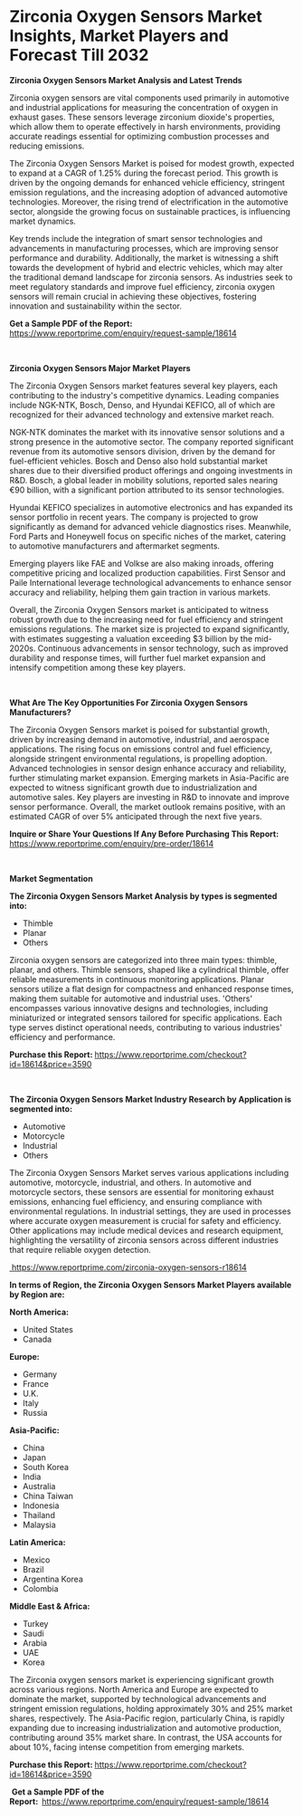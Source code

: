 <p><h1>Zirconia Oxygen Sensors Market Insights, Market Players and Forecast Till 2032</h1></p><p><strong>Zirconia Oxygen Sensors Market Analysis and Latest Trends</strong></p>
<p><p>Zirconia oxygen sensors are vital components used primarily in automotive and industrial applications for measuring the concentration of oxygen in exhaust gases. These sensors leverage zirconium dioxide's properties, which allow them to operate effectively in harsh environments, providing accurate readings essential for optimizing combustion processes and reducing emissions.</p><p>The Zirconia Oxygen Sensors Market is poised for modest growth, expected to expand at a CAGR of 1.25% during the forecast period. This growth is driven by the ongoing demands for enhanced vehicle efficiency, stringent emission regulations, and the increasing adoption of advanced automotive technologies. Moreover, the rising trend of electrification in the automotive sector, alongside the growing focus on sustainable practices, is influencing market dynamics.</p><p>Key trends include the integration of smart sensor technologies and advancements in manufacturing processes, which are improving sensor performance and durability. Additionally, the market is witnessing a shift towards the development of hybrid and electric vehicles, which may alter the traditional demand landscape for zirconia sensors. As industries seek to meet regulatory standards and improve fuel efficiency, zirconia oxygen sensors will remain crucial in achieving these objectives, fostering innovation and sustainability within the sector.</p></p>
<p><strong>Get a Sample PDF of the Report:&nbsp;</strong> <a href="https://www.reportprime.com/enquiry/request-sample/18614?utm_campaign=4519&utm_medium=2&utm_source=Github&utm_content=ia&utm_term=18052025&utm_id=zirconia-oxygen-sensors">https://www.reportprime.com/enquiry/request-sample/18614</a></p>
<p>&nbsp;</p>
<p><strong>Zirconia Oxygen Sensors Major Market Players</strong></p>
<p><p>The Zirconia Oxygen Sensors market features several key players, each contributing to the industry's competitive dynamics. Leading companies include NGK-NTK, Bosch, Denso, and Hyundai KEFICO, all of which are recognized for their advanced technology and extensive market reach.</p><p>NGK-NTK dominates the market with its innovative sensor solutions and a strong presence in the automotive sector. The company reported significant revenue from its automotive sensors division, driven by the demand for fuel-efficient vehicles. Bosch and Denso also hold substantial market shares due to their diversified product offerings and ongoing investments in R&D. Bosch, a global leader in mobility solutions, reported sales nearing €90 billion, with a significant portion attributed to its sensor technologies.</p><p>Hyundai KEFICO specializes in automotive electronics and has expanded its sensor portfolio in recent years. The company is projected to grow significantly as demand for advanced vehicle diagnostics rises. Meanwhile, Ford Parts and Honeywell focus on specific niches of the market, catering to automotive manufacturers and aftermarket segments.</p><p>Emerging players like FAE and Volkse are also making inroads, offering competitive pricing and localized production capabilities. First Sensor and Paile International leverage technological advancements to enhance sensor accuracy and reliability, helping them gain traction in various markets.</p><p>Overall, the Zirconia Oxygen Sensors market is anticipated to witness robust growth due to the increasing need for fuel efficiency and stringent emissions regulations. The market size is projected to expand significantly, with estimates suggesting a valuation exceeding $3 billion by the mid-2020s. Continuous advancements in sensor technology, such as improved durability and response times, will further fuel market expansion and intensify competition among these key players.</p></p>
<p>&nbsp;</p>
<p><strong>What Are The Key Opportunities For Zirconia Oxygen Sensors Manufacturers?</strong></p>
<p><p>The Zirconia Oxygen Sensors market is poised for substantial growth, driven by increasing demand in automotive, industrial, and aerospace applications. The rising focus on emissions control and fuel efficiency, alongside stringent environmental regulations, is propelling adoption. Advanced technologies in sensor design enhance accuracy and reliability, further stimulating market expansion. Emerging markets in Asia-Pacific are expected to witness significant growth due to industrialization and automotive sales. Key players are investing in R&D to innovate and improve sensor performance. Overall, the market outlook remains positive, with an estimated CAGR of over 5% anticipated through the next five years.</p></p>
<p><strong>Inquire or Share Your Questions If Any Before Purchasing This Report:</strong> <a href="https://www.reportprime.com/enquiry/pre-order/18614?utm_campaign=4519&utm_medium=2&utm_source=Github&utm_content=ia&utm_term=18052025&utm_id=zirconia-oxygen-sensors">https://www.reportprime.com/enquiry/pre-order/18614</a></p>
<p>&nbsp;</p>
<p><strong>Market Segmentation</strong></p>
<p><strong>The Zirconia Oxygen Sensors Market Analysis by types is segmented into:</strong></p>
<p><ul><li>Thimble</li><li>Planar</li><li>Others</li></ul></p>
<p><p>Zirconia oxygen sensors are categorized into three main types: thimble, planar, and others. Thimble sensors, shaped like a cylindrical thimble, offer reliable measurements in continuous monitoring applications. Planar sensors utilize a flat design for compactness and enhanced response times, making them suitable for automotive and industrial uses. 'Others' encompasses various innovative designs and technologies, including miniaturized or integrated sensors tailored for specific applications. Each type serves distinct operational needs, contributing to various industries' efficiency and performance.</p></p>
<p><strong>Purchase this Report:&nbsp;</strong><a href="https://www.reportprime.com/checkout?id=18614&price=3590&utm_campaign=4519&utm_medium=2&utm_source=Github&utm_content=ia&utm_term=18052025&utm_id=zirconia-oxygen-sensors">https://www.reportprime.com/checkout?id=18614&price=3590</a></p>
<p>&nbsp;</p>
<p><strong>The Zirconia Oxygen Sensors Market Industry Research by Application is segmented into:</strong></p>
<p><ul><li>Automotive</li><li>Motorcycle</li><li>Industrial</li><li>Others</li></ul></p>
<p><p>The Zirconia Oxygen Sensors Market serves various applications including automotive, motorcycle, industrial, and others. In automotive and motorcycle sectors, these sensors are essential for monitoring exhaust emissions, enhancing fuel efficiency, and ensuring compliance with environmental regulations. In industrial settings, they are used in processes where accurate oxygen measurement is crucial for safety and efficiency. Other applications may include medical devices and research equipment, highlighting the versatility of zirconia sensors across different industries that require reliable oxygen detection.</p></p>
<p><a href="https://www.reportprime.com/zirconia-oxygen-sensors-r18614?utm_campaign=4519&utm_medium=2&utm_source=Github&utm_content=ia&utm_term=18052025&utm_id=zirconia-oxygen-sensors">&nbsp;https://www.reportprime.com/zirconia-oxygen-sensors-r18614</a></p>
<p><strong>In terms of Region, the Zirconia Oxygen Sensors Market Players available by Region are:</strong></p>
<p>
    <p> <strong> North America: </strong>
        <ul>
            <li>United States</li>
            <li>Canada</li>
        </ul>
        </p> 
    <p> <strong> Europe: </strong>
        <ul>
            <li>Germany</li>
            <li>France</li>
            <li>U.K.</li>
            <li>Italy</li>
            <li>Russia</li>
        </ul>
        </p> 
    <p> <strong> Asia-Pacific: </strong>
        <ul>
            <li>China</li>
            <li>Japan</li>
            <li>South Korea</li>
            <li>India</li>
            <li>Australia</li>
            <li>China Taiwan</li>
            <li>Indonesia</li>
            <li>Thailand</li>
            <li>Malaysia</li>
        </ul>
        </p> 
    <p> <strong> Latin America: </strong>
        <ul>
            <li>Mexico</li>
            <li>Brazil</li>
            <li>Argentina Korea</li>
            <li>Colombia</li>
        </ul>
        </p> 
    <p> <strong> Middle East & Africa: </strong>
        <ul>
            <li>Turkey</li>
            <li>Saudi</li>
            <li>Arabia</li>
            <li>UAE</li>
            <li>Korea</li>
        </ul>
    </p>
    </p>
<p><p>The Zirconia oxygen sensors market is experiencing significant growth across various regions. North America and Europe are expected to dominate the market, supported by technological advancements and stringent emission regulations, holding approximately 30% and 25% market shares, respectively. The Asia-Pacific region, particularly China, is rapidly expanding due to increasing industrialization and automotive production, contributing around 35% market share. In contrast, the USA accounts for about 10%, facing intense competition from emerging markets.</p></p>
<p><strong>Purchase this Report: </strong><a href="https://www.reportprime.com/checkout?id=18614&price=3590&utm_campaign=4519&utm_medium=2&utm_source=Github&utm_content=ia&utm_term=18052025&utm_id=zirconia-oxygen-sensors">https://www.reportprime.com/checkout?id=18614&price=3590</a></p>
<p>&nbsp;<strong>Get a Sample PDF of the Report:&nbsp;&nbsp;</strong><a href="https://www.reportprime.com/enquiry/request-sample/18614?utm_campaign=4519&utm_medium=2&utm_source=Github&utm_content=ia&utm_term=18052025&utm_id=zirconia-oxygen-sensors">https://www.reportprime.com/enquiry/request-sample/18614</a></p>
<p><strong></strong></p>
<p><p></p><p></p><p></p></p>